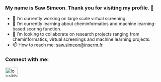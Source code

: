 ### My name is Saw Simeon. Thank you for visiting my profile. 👋

- 🔭 I’m currently working on large scale virtual screening.
- 🌱 I’m currently learning about cheminformatics and machine learning-based scoring function.
- 👯 I’m looking to collaborate on research projects ranging from cheminformatics, virtual screenings and machine learning projects.
- 📫 How to reach me: saw.simeon@inserm.fr


<h3 align="left">Connect with me:</h3>
<p align="left">
<a href="https://www.linkedin.com/in/saw-simeon-b5a01090/" target="blank"><img align="center" src="https://cdn.jsdelivr.net/npm/simple-icons@3.0.1/icons/linkedin.svg" alt="louaikb" height="30" width="40" /></a>
</p>

<!--
<p>&nbsp;<img align="center" src="https://github-readme-stats.vercel.app/api?username=sawsimeon&show_icons=true&locale=en" alt="sawsimeon" /></p>
-->



<!--
**sawsimeon/sawsimeon** is a ✨ _special_ ✨ repository because its `README.md` (this file) appears on your GitHub profile.

Here are some ideas to get you started:

- 🔭 I’m currently working on ...
- 🌱 I’m currently learning ...
- 👯 I’m looking to collaborate on ...
- 🤔 I’m looking for help with ...
- 💬 Ask me about ...
- 📫 How to reach me: ...
- 😄 Pronouns: ...
- ⚡ Fun fact: ...
-->
